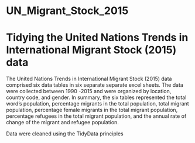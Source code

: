 # UN_Migrant_Stock_2015

# Tidying the United Nations Trends in International Migrant Stock (2015) data

The United Nations Trends in International Migrant Stock (2015) data comprised six data tables in six separate separate excel sheets. The data were collected between 1990 -2015 and were organized by location, country code, and gender. In summary, the six tables represented the total word’s population, percentage migrants in the total population, total migrant population, percentage female migrants in the total migrant population, percentage refugees in the total migrant population, and the annual rate of change of the migrant and refugee population.

Data were cleaned using the TidyData principles
